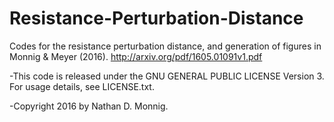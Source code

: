 # Resistance-Perturbation-Distance
Codes for the resistance perturbation distance, and generation of figures in Monnig &amp; Meyer (2016).  http://arxiv.org/pdf/1605.01091v1.pdf

-This code is released under the GNU GENERAL PUBLIC LICENSE Version 3.  For usage details, see LICENSE.txt.

-Copyright 2016 by Nathan D. Monnig.

